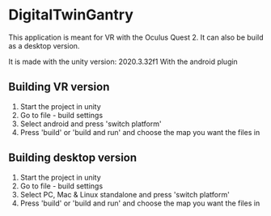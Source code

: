 # DigitalTwinGantry

This application is meant for VR with the Oculus Quest 2.
It can also be build as a desktop version.

It is made with the unity version: 2020.3.32f1 With the android plugin

## Building VR version
1. Start the project in unity
2. Go to file -  build settings
3. Select android and press 'switch platform'
4. Press 'build' or 'build and run' and choose the map you want the files in

## Building desktop version
1. Start the project in unity
2. Go to file - build settings
3. Select PC, Mac & Linux standalone and press 'switch platform'
4. Press 'build' or 'build and run' and choose the map you want the files in
